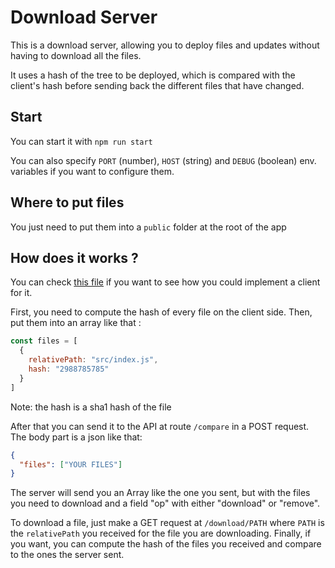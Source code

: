 # Download Server

This is a download server, allowing you to deploy files and updates without having to download all the files.

It uses a hash of the tree to be deployed, which is compared with the client's hash before sending back the different files that have changed.

## Start

You can start it with `npm run start`

You can also specify `PORT` (number), `HOST` (string) and `DEBUG` (boolean) env. variables if you want to configure them.

## Where to put files
You just need to put them into a `public` folder at the root of the app

## How does it works ?

You can check [this file](https://github.com/loockeeer/download-server/blob/master/test/index.js) if you want to see how you could implement a client for it.

First, you need to compute the hash of every file on the client side.
Then, put them into an array like that : 
```js
const files = [
  {
    relativePath: "src/index.js",
    hash: "2988785785"
  }
]
```
Note: the hash is a sha1 hash of the file 

After that you can send it to the API at route `/compare` in a POST request. The body part is a json like that: 
```json
{
  "files": ["YOUR FILES"]
}
```

The server will send you an Array like the one you sent, but with the files you need to download and a field "op" with either "download" or "remove".

To download a file, just make a GET request at `/download/PATH` where `PATH` is the `relativePath` you received for the file you are downloading. Finally, if you want, you can compute the hash of the files you received and compare to the ones the server sent.
